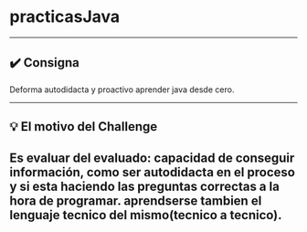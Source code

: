# practicasJava

---

## ✔️ Consigna

Deforma autodidacta y proactivo aprender java desde cero.

---

## 💡 El motivo del Challenge

  Es evaluar del evaluado:
  capacidad de conseguir información, 
  como ser autodidacta en el proceso y 
  si esta haciendo las preguntas correctas a la hora de programar.
  aprendserse tambien el lenguaje tecnico del mismo(tecnico a tecnico).
---
